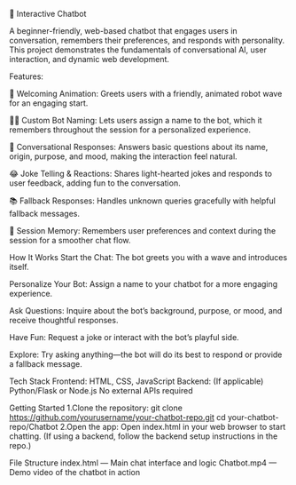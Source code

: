 🤖 Interactive Chatbot

A beginner-friendly, web-based chatbot that engages users in conversation, remembers their preferences, and responds with personality. This project demonstrates the fundamentals of conversational AI, user interaction, and dynamic web development.

Features:

  👋 Welcoming Animation: Greets users with a friendly, animated robot wave for an engaging start.
  
  🧑‍💻 Custom Bot Naming: Lets users assign a name to the bot, which it remembers throughout the session for a personalized experience.
  
  💬 Conversational Responses: Answers basic questions about its name, origin, purpose, and mood, making the interaction feel natural.

  😂 Joke Telling & Reactions: Shares light-hearted jokes and responds to user feedback, adding fun to the conversation.

  📚 Fallback Responses: Handles unknown queries gracefully with helpful fallback messages.

  📝 Session Memory: Remembers user preferences and context during the session for a smoother chat flow.

How It Works
  Start the Chat: The bot greets you with a wave and introduces itself.
  
Personalize Your Bot: Assign a name to your chatbot for a more engaging experience.

Ask Questions: Inquire about the bot’s background, purpose, or mood, and receive thoughtful responses.
 
Have Fun: Request a joke or interact with the bot’s playful side.
 
Explore: Try asking anything—the bot will do its best to respond or provide a fallback message.

Tech Stack
  Frontend: HTML, CSS, JavaScript
  Backend: (If applicable) Python/Flask or Node.js
  No external APIs required
  
Getting Started
1.Clone the repository:    git clone https://github.com/yourusername/your-chatbot-repo.git
                           cd your-chatbot-repo/Chatbot
2.Open the app:
Open index.html in your web browser to start chatting.
(If using a backend, follow the backend setup instructions in the repo.)

File Structure
  index.html — Main chat interface and logic
  Chatbot.mp4 — Demo video of the chatbot in action
